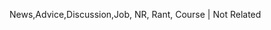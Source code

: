 News,Advice,Discussion,Job, NR, Rant, Course
                            |
                            Not Related